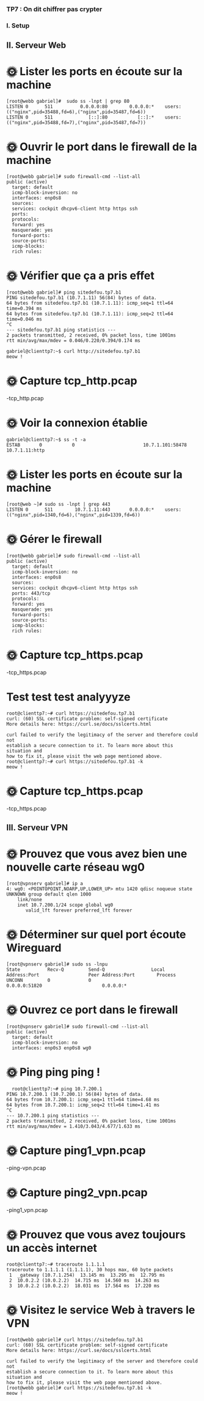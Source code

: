 ### TP7 : On dit chiffrer pas crypter



### I. Setup
## II. Serveur Web


# 🌞 Lister les ports en écoute sur la machine

```
[root@webb gabriel]#  sudo ss -lnpt | grep 80
LISTEN 0      511          0.0.0.0:80        0.0.0.0:*    users:(("nginx",pid=35488,fd=6),("nginx",pid=35487,fd=6))
LISTEN 0      511             [::]:80           [::]:*    users:(("nginx",pid=35488,fd=7),("nginx",pid=35487,fd=7))
```

# 🌞 Ouvrir le port dans le firewall de la machine

```
[root@webb gabriel]# sudo firewall-cmd --list-all
public (active)
  target: default
  icmp-block-inversion: no
  interfaces: enp0s8
  sources:
  services: cockpit dhcpv6-client http https ssh
  ports:
  protocols:
  forward: yes
  masquerade: yes
  forward-ports:
  source-ports:
  icmp-blocks:
  rich rules:
```


# 🌞 Vérifier que ça a pris effet

```
[root@webb gabriel]# ping sitedefou.tp7.b1
PING sitedefou.tp7.b1 (10.7.1.11) 56(84) bytes of data.
64 bytes from sitedefou.tp7.b1 (10.7.1.11): icmp_seq=1 ttl=64 time=0.394 ms
64 bytes from sitedefou.tp7.b1 (10.7.1.11): icmp_seq=2 ttl=64 time=0.046 ms
^C
--- sitedefou.tp7.b1 ping statistics ---
2 packets transmitted, 2 received, 0% packet loss, time 1001ms
rtt min/avg/max/mdev = 0.046/0.220/0.394/0.174 ms
```


```
gabriel@clienttp7:~$ curl http://sitedefou.tp7.b1
meow !
```

# 🌞 Capture tcp_http.pcap

-tcp_http.pcap

# 🌞 Voir la connexion établie

```
gabriel@clienttp7:~$ ss -t -a
ESTAB       0           0                         10.7.1.101:58478                    10.7.1.11:http
```

# 🌞 Lister les ports en écoute sur la machine

```
[root@web ~]# sudo ss -lnpt | grep 443
LISTEN 0      511        10.7.1.11:443       0.0.0.0:*    users:(("nginx",pid=1340,fd=6),("nginx",pid=1339,fd=6))
```

# 🌞 Gérer le firewall

```
[root@webb gabriel]# sudo firewall-cmd --list-all
public (active)
  target: default
  icmp-block-inversion: no
  interfaces: enp0s8
  sources:
  services: cockpit dhcpv6-client http https ssh
  ports: 443/tcp
  protocols:
  forward: yes
  masquerade: yes
  forward-ports:
  source-ports:
  icmp-blocks:
  rich rules:
```

# 🌞 Capture tcp_https.pcap

-tcp_https.pcap

#  Test test test analyyyze

```
root@clienttp7:~# curl https://sitedefou.tp7.b1
curl: (60) SSL certificate problem: self-signed certificate
More details here: https://curl.se/docs/sslcerts.html

curl failed to verify the legitimacy of the server and therefore could not
establish a secure connection to it. To learn more about this situation and
how to fix it, please visit the web page mentioned above.
root@clienttp7:~# curl https://sitedefou.tp7.b1 -k
meow !
```

# 🌞 Capture tcp_https.pcap

-tcp_https.pcap

## III. Serveur VPN

# 🌞 Prouvez que vous avez bien une nouvelle carte réseau wg0

```
[root@vpnserv gabriel]# ip a
4: wg0: <POINTOPOINT,NOARP,UP,LOWER_UP> mtu 1420 qdisc noqueue state UNKNOWN group default qlen 1000
    link/none
    inet 10.7.200.1/24 scope global wg0
       valid_lft forever preferred_lft forever
```

# 🌞 Déterminer sur quel port écoute Wireguard

```
[root@vpnserv gabriel]# sudo ss -lnpu
State          Recv-Q         Send-Q                 Local Address:Port                  Peer Address:Port        Process
UNCONN         0              0                            0.0.0.0:51820                      0.0.0.0:*
```

# 🌞 Ouvrez ce port dans le firewall

```
[root@vpnserv gabriel]# sudo firewall-cmd --list-all
public (active)
  target: default
  icmp-block-inversion: no
  interfaces: enp0s3 enp0s8 wg0
```

# 🌞 Ping ping ping !

```
  root@clienttp7:~# ping 10.7.200.1
PING 10.7.200.1 (10.7.200.1) 56(84) bytes of data.
64 bytes from 10.7.200.1: icmp_seq=1 ttl=64 time=4.68 ms
64 bytes from 10.7.200.1: icmp_seq=2 ttl=64 time=1.41 ms
^C
--- 10.7.200.1 ping statistics ---
2 packets transmitted, 2 received, 0% packet loss, time 1001ms
rtt min/avg/max/mdev = 1.410/3.043/4.677/1.633 ms
```

# 🌞 Capture ping1_vpn.pcap

-ping-vpn.pcap

# 🌞 Capture ping2_vpn.pcap

-ping1_vpn.pcap


# 🌞 Prouvez que vous avez toujours un accès internet

```
root@clienttp7:~# traceroute 1.1.1.1
traceroute to 1.1.1.1 (1.1.1.1), 30 hops max, 60 byte packets
 1  _gateway (10.7.1.254)  13.145 ms  13.295 ms  12.795 ms
 2  10.0.2.2 (10.0.2.2)  14.715 ms  14.560 ms  14.263 ms
 3  10.0.2.2 (10.0.2.2)  18.031 ms  17.564 ms  17.220 ms
```

# 🌞 Visitez le service Web à travers le VPN

```
[root@webb gabriel]# curl https://sitedefou.tp7.b1
curl: (60) SSL certificate problem: self-signed certificate
More details here: https://curl.se/docs/sslcerts.html

curl failed to verify the legitimacy of the server and therefore could not
establish a secure connection to it. To learn more about this situation and
how to fix it, please visit the web page mentioned above.
[root@webb gabriel]# curl https://sitedefou.tp7.b1 -k
meow !
```